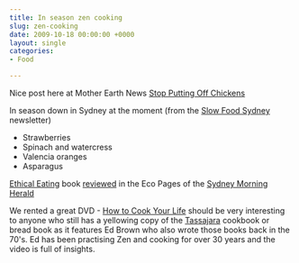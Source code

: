 ```yaml
---
title: In season zen cooking
slug: zen-cooking
date: 2009-10-18 00:00:00 +0000
layout: single
categories: 
- Food

---
```

Nice post here at Mother Earth News
[Stop Putting Off Chickens][motherearthnews]

In season down in Sydney at the moment (from the [Slow Food Sydney][slowfoodsydney] newsletter)

* Strawberries
* Spinach and watercress
* Valencia oranges
* Asparagus

[Ethical Eating][sustainableinsight] book [reviewed][lighterfootprint] in the Eco Pages of the [Sydney Morning Herald][smh]

We rented a great DVD - [How to Cook Your Life][apple] should be very interesting to anyone who still has a yellowing copy of the [Tassajara][sfzc] cookbook or bread book as it features Ed Brown who also wrote those books back in the 70's. Ed has been practising Zen and cooking for over 30 years and the video is full of insights.

[apple]: https://itunes.apple.com/movie/how-to-cook-your-life/id298643150?name=trailers&amp;at=11lppf "Movie - How to cook our life"
[lighterfootprint]: http://www.lighterfootprint.com.au/assets/Ethical%20Eating%20SMH.pdf
[motherearthnews]: http://www.motherearthnews.com/Happy-Homesteader/Get-Chickens-Now.aspx?blogid=1510&amp;utm_source=iPost&amp;utm_medium=email
[sfzc]: http://www.sfzc.org/tassajara/
[slowfoodsydney]: http://www.slowfoodsydney.com.au/
[smh]: http://www.smh.com.au/environment/
[sustainableinsight]: http://www.sustainableinsight.com.au/shop/ethical-eating-by-angela-crocombe-260-page-book.html

